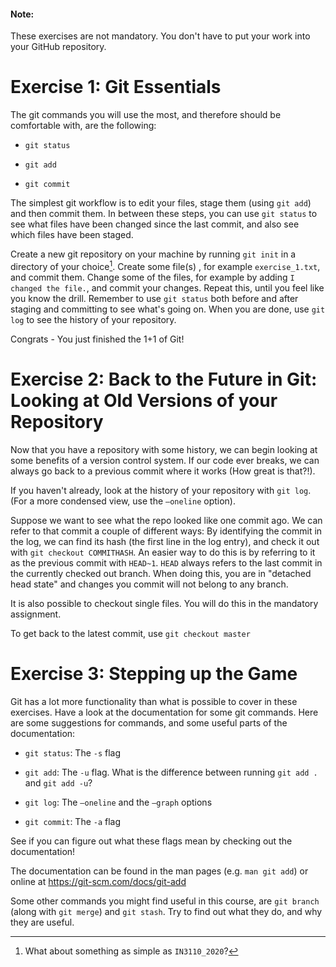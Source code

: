 #### Note:

These exercises are not mandatory. You don't have to put your work into
your GitHub repository.

# Exercise 1: Git Essentials

The git commands you will use the most, and therefore should be
comfortable with, are the following:

- `git status`

- `git add`

- `git commit`

The simplest git workflow is to edit your files, stage them (using
`git add`) and then commit them. In between these steps, you can use
`git status` to see what files have been changed since the last commit,
and also see which files have been staged.

Create a new git repository on your machine by running `git init` in a
directory of your choice[^1]. Create some file(s) , for example
`exercise_1.txt`, and commit them. Change some of the files, for example
by adding `I changed the file.`, and commit your changes. Repeat this,
until you feel like you know the drill. Remember to use `git status`
both before and after staging and committing to see what's going on.
When you are done, use `git log` to see the history of your repository.

Congrats - You just finished the 1+1 of Git!

# Exercise 2: Back to the Future in Git: Looking at Old Versions of your Repository

Now that you have a repository with some history, we can begin looking
at some benefits of a version control system. If our code ever breaks,
we can always go back to a previous commit where it works (How great is
that?!).

If you haven't already, look at the history of your repository with
`git log`. (For a more condensed view, use the `–oneline` option).

Suppose we want to see what the repo looked like one commit ago. We can
refer to that commit a couple of different ways: By identifying the
commit in the log, we can find its hash (the first line in the log
entry), and check it out with `git checkout COMMITHASH`. An easier way
to do this is by referring to it as the previous commit with `HEAD~1`.
`HEAD` always refers to the last commit in the currently checked out
branch. When doing this, you are in "detached head state" and changes
you commit will not belong to any branch.

It is also possible to checkout single files. You will do this in the
mandatory assignment.

To get back to the latest commit, use `git checkout master`

# Exercise 3: Stepping up the Game

Git has a lot more functionality than what is possible to cover in these
exercises. Have a look at the documentation for some git commands. Here
are some suggestions for commands, and some useful parts of the
documentation:

- `git status`: The `-s` flag

- `git add`: The `-u` flag. What is the difference between running
  `git add .` and `git add -u`?

- `git log`: The `–oneline` and the `–graph` options

- `git commit`: The `-a` flag

See if you can figure out what these flags mean by checking out the
documentation!

The documentation can be found in the man pages (e.g. `man git add`) or
online at <https://git-scm.com/docs/git-add>

Some other commands you might find useful in this course, are
`git branch` (along with `git merge`) and `git stash`. Try to find out
what they do, and why they are useful.

[^1]: What about something as simple as `IN3110_2020`?
